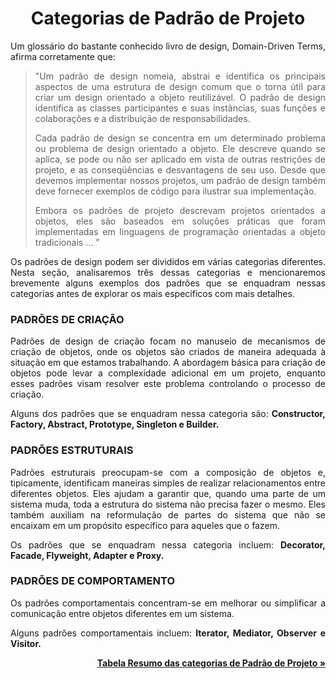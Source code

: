 <h1 align = "center">Categorias de Padrão de Projeto</h1>



<p align = "justify">Um glossário do bastante conhecido livro de design, Domain-Driven Terms, afirma corretamente que:</p>

<blockquote align = "justify">"Um padrão de design nomeia, abstrai e identifica os principais aspectos de uma estrutura de design comum que o torna útil para criar um design orientado a objeto reutilizável. O padrão de design identifica as classes participantes e suas instâncias, suas funções e colaborações e a distribuição de responsabilidades.

Cada padrão de design se concentra em um determinado problema ou problema de design orientado a objeto. Ele descreve quando se aplica, se pode ou não ser aplicado em vista de outras restrições de projeto, e as conseqüências e desvantagens de seu uso. Desde que devemos implementar nossos projetos, um padrão de design também deve fornecer exemplos de código para ilustrar sua implementação.

Embora os padrões de projeto descrevam projetos orientados a objetos, eles são baseados em soluções práticas que foram implementadas em linguagens de programação orientadas a objeto tradicionais ... ”</blockquote>

<p align = "justify">Os padrões de design podem ser divididos em várias categorias diferentes. Nesta seção, analisaremos três dessas categorias e mencionaremos brevemente alguns exemplos dos padrões que se enquadram nessas categorias antes de explorar os mais específicos com mais detalhes.</p>

### PADRÕES DE CRIAÇÃO

<p align = "justify">Padrões de design de criação focam no manuseio de mecanismos de criação de objetos, onde os objetos são criados de maneira adequada à situação em que estamos trabalhando. A abordagem básica para criação de objetos pode levar a complexidade adicional em um projeto, enquanto esses padrões visam resolver este problema controlando o processo de criação.</p>

<p align = "justify">Alguns dos padrões que se enquadram nessa categoria são:<b> Constructor, Factory, Abstract, Prototype, Singleton e Builder.</b></p>

### PADRÕES ESTRUTURAIS

<p align = "justify">Padrões estruturais preocupam-se com a composição de objetos e, tipicamente, identificam maneiras simples de realizar relacionamentos entre diferentes objetos. Eles ajudam a garantir que, quando uma parte de um sistema muda, toda a estrutura do sistema não precisa fazer o mesmo. Eles também auxiliam na reformulação de partes do sistema que não se encaixam em um propósito específico para aqueles que o fazem.</p>

<p align = "justify">Os padrões que se enquadram nessa categoria incluem: <b>Decorator, Facade, Flyweight, Adapter e Proxy.</b></p>

### PADRÕES DE COMPORTAMENTO

<p align = "justify">Os padrões comportamentais concentram-se em melhorar ou simplificar a comunicação entre objetos diferentes em um sistema.</p>

<p align = "justify">Alguns padrões comportamentais incluem: <b>Iterator, Mediator, Observer e Visitor.</b></p>

<p align = "right"><b><a href = "https://github.com/ranielcsar/essencial-js-padroes-de-projeto/blob/master/book/summarytabledesignpatterns.md">Tabela Resumo das categorias de Padrão de Projeto »</a></b></p>
